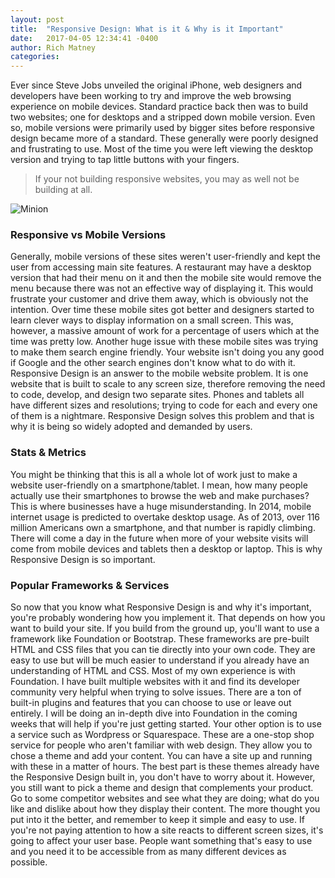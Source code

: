 ```yaml
---
layout: post
title:  "Responsive Design: What is it & Why is it Important"
date:   2017-04-05 12:34:41 -0400
author: Rich Matney
categories:
---
```


Ever since Steve Jobs unveiled the original iPhone, web designers and developers have been working to try and improve the web browsing experience on mobile devices. Standard practice back then was to build two websites; one for desktops and a stripped down mobile version. Even so, mobile versions were primarily used by bigger sites before responsive design became more of a standard. These generally were poorly designed and frustrating to use. Most of the time you were left viewing the desktop version and trying to tap little buttons with your fingers.

> If your not building responsive websites, you may as well not be building at all.

![Minion](http://netdna.webdesignerdepot.com/uploads/2015/03/featured.png)

### Responsive vs Mobile Versions

Generally, mobile versions of these sites weren't user-friendly and kept the user from accessing main site features. A restaurant may have a desktop version that had their menu on it and then the mobile site would remove the menu because there was not an effective way of displaying it. This would frustrate your customer and drive them away, which is obviously not the intention.
Over time these mobile sites got better and designers started to learn clever ways to display information on a small screen. This was, however, a massive amount of work for a percentage of users which at the time was pretty low. Another huge issue with these mobile sites was trying to make them search engine friendly. Your website isn't doing you any good if Google and the other search engines don't know what to do with it.
Responsive Design is an answer to the mobile website problem. It is one website that is built to scale to any screen size, therefore removing the need to code, develop, and design two separate sites. Phones and tablets all have different sizes and resolutions; trying to code for each and every one of them is a nightmare. Responsive Design solves this problem and that is why it is being so widely adopted and demanded by users.

### Stats & Metrics

You might be thinking that this is all a whole lot of work just to make a website user-friendly on a smartphone/tablet. I mean, how many people actually use their smartphones to browse the web and make purchases? This is where businesses have a huge misunderstanding. In 2014, mobile internet usage is predicted to overtake desktop usage. As of 2013, over 116 million Americans own a smartphone, and that number is rapidly climbing. There will come a day in the future when more of your website visits will come from mobile devices and tablets then a desktop or laptop. This is why Responsive Design is so important.

### Popular Frameworks & Services

So now that you know what Responsive Design is and why it's important, you're probably wondering how you implement it. That depends on how you want to build your site. If you build from the ground up, you'll want to use a framework like Foundation or Bootstrap. These frameworks are pre-built HTML and CSS files that you can tie directly into your own code. They are easy to use but will be much easier to understand if you already have an understanding of HTML and CSS.
Most of my own experience is with Foundation. I have built multiple websites with it and find its developer community very helpful when trying to solve issues. There are a ton of built-in plugins and features that you can choose to use or leave out entirely. I will be doing an in-depth dive into Foundation in the coming weeks that will help if you're just getting started.
Your other option is to use a service such as Wordpress or Squarespace. These are a one-stop shop service for people who aren't familiar with web design. They allow you to chose a theme and add your content. You can have a site up and running with these in a matter of hours. The best part is these themes already have the Responsive Design built in, you don't have to worry about it. However, you still want to pick a theme and design that complements your product. Go to some competitor websites and see what they are doing; what do you like and dislike about how they display their content. The more thought you put into it the better, and remember to keep it simple and easy to use.
If you're not paying attention to how a site reacts to different screen sizes, it's going to affect your user base. People want something that's easy to use and you need it to be accessible from as many different devices as possible.
